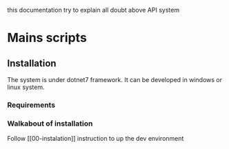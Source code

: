 this documentation try to explain all doubt above API system

# Mains scripts

## Installation

The system is under dotnet7 framework.
It can be developed in windows or linux system.

### Requirements

### Walkabout of installation

Follow [[00-instalation]] instruction to up the dev environment

